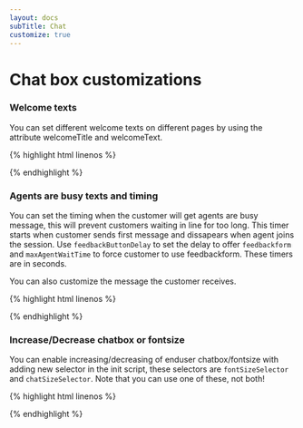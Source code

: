 ```yaml
---
layout: docs
subTitle: Chat
customize: true
---
```

# Chat box customizations

### Welcome texts

You can set different welcome texts on different pages by using the attribute welcomeTitle and welcomeText.


{% highlight html linenos %}
<scrip src="https://saas.smilee.io/assets/javascripts/cobrowse.js" charset="UTF-8"></script>
<script>
  Cobrowse.create({
    apiKey: "LQt/yocAfcWRAt...",
    welcomeTitle: 'Hello there!',
    welcomeText: 'That is a nice looking coat!'
  });
</script>
{% endhighlight %}


### Agents are busy texts and timing

You can set the timing when the customer will get agents are busy message, this will prevent customers waiting in line for too long. This timer starts when customer sends first message and dissapears when agent joins the session. Use `feedbackButtonDelay` to set the delay to offer `feedbackform` and `maxAgentWaitTime` to force customer to use feedbackform. These timers are in seconds.

You can also customize the message the customer receives.

{% highlight html linenos %}
<scrip src="https://saas.smilee.io/assets/javascripts/cobrowse.js" charset="UTF-8"></script>
<script>
  Cobrowse.create({
    apiKey: "LQt/yocAfcWRAt...",
    waitingForAgentMsg: 'Our agents are busy, you can also',
    waitingForAgentBtn: 'send us a message!',
    feedbackButtonDelay: 60,
    maxAgentWaitTime: 120
  });
</script>
{% endhighlight %}

### Increase/Decrease chatbox or fontsize

You can enable increasing/decreasing of enduser chatbox/fontsize with adding new selector in the init script, these selectors are `fontSizeSelector` and `chatSizeSelector`. Note that you can use one of these, not both!

{% highlight html linenos %}
<scrip src="https://saas.smilee.io/assets/javascripts/cobrowse.js" charset="UTF-8"></script>
<script>
  Cobrowse.create({
    apiKey: "LQt/yocAfcWRAt...",
    chatSizeSelector: true
  });
</script>
{% endhighlight %}
